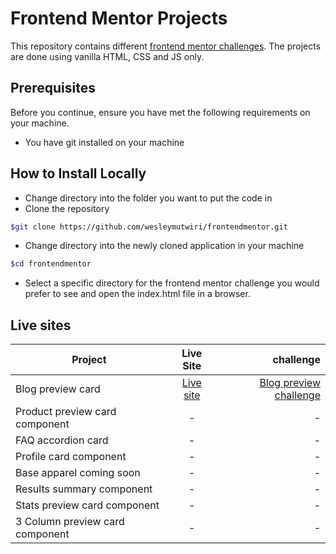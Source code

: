 # Frontend Mentor Projects

This repository contains different [frontend mentor challenges](https://www.frontendmentor.io/challenges). The projects are done using vanilla HTML, CSS and JS only.

## Prerequisites

Before you continue, ensure you have met the following requirements on your machine.

- You have git installed on your machine

## How to Install Locally

- Change directory into the folder you want to put the code in
- Clone the repository

```bash
$git clone https://github.com/wesleymutwiri/frontendmentor.git
```

- Change directory into the newly cloned application in your machine

```bash
$cd frontendmentor
```

- Select a specific directory for the frontend mentor challenge you would prefer to see and open the index.html file in a browser.

## Live sites

| Project   |      Live Site      |  challenge |
|---------------------|:---------------------:|-------------------:|
| Blog preview card |  [Live site](https://peppy-ganache-212c15.netlify.app/) | [Blog preview challenge](https://www.frontendmentor.io/challenges/blog-preview-card-ckPaj01IcS) |
| Product preview card component |    -   |   - |
| FAQ accordion card | - |    - |
| Profile card component | - | - |
| Base apparel coming soon | - | - |
| Results summary component | - | - |
| Stats preview card component | - | - |
| 3 Column preview card component | - | - |

